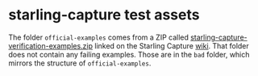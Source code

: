 # starling-capture test assets

The folder `official-examples` comes from a ZIP called [starling-capture-verification-examples.zip](https://github.com/numbersprotocol/starling-capture/files/9348273/starling-capture-verification-examples.zip) linked on the Starling Capture [wiki](https://github.com/numbersprotocol/starling-capture/wiki/Development#verification). That folder does not contain any failing examples. Those are in the `bad` folder, which mirrors the structure of `official-examples`.
